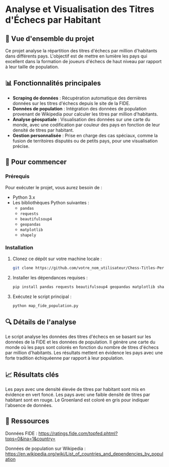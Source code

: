 # Analyse et Visualisation des Titres d'Échecs par Habitant

## 📝 Vue d'ensemble du projet

Ce projet analyse la répartition des titres d'échecs par million d'habitants dans différents pays. L'objectif est de mettre en lumière les pays qui excellent dans la formation de joueurs d'échecs de haut niveau par rapport à leur taille de population.

## 📊 Fonctionnalités principales

- **Scraping de données** : Récupération automatique des dernières données sur les titres d'échecs depuis le site de la FIDE.
- **Données de population** : Intégration des données de population provenant de Wikipedia pour calculer les titres par million d'habitants.
- **Analyse géospatiale** : Visualisation des données sur une carte du monde, avec une codification par couleur des pays en fonction de leur densité de titres par habitant.
- **Gestion personnalisée** : Prise en charge des cas spéciaux, comme la fusion de territoires disputés ou de petits pays, pour une visualisation précise.

## 🚀 Pour commencer

### Prérequis

Pour exécuter le projet, vous aurez besoin de :

- Python 3.x
- Les bibliothèques Python suivantes :
  - `pandas`
  - `requests`
  - `beautifulsoup4`
  - `geopandas`
  - `matplotlib`
  - `shapely`

### Installation

1. Clonez ce dépôt sur votre machine locale :
   ```bash
   git clone https://github.com/votre_nom_utilisateur/Chess-Titles-Per-Capita.git

2. Installer les dépendances requises :
   ```bash
   pip install pandas requests beautifulsoup4 geopandas matplotlib shapely

3. Exécutez le script principal :
   ```bash
   python map_fide_population.py

## 🔍 Détails de l'analyse

Le script analyse les données des titres d'échecs en se basant sur les données de la FIDE et les données de population. Il génère une carte du monde où les pays sont colorés en fonction du nombre de titres d'échecs par million d'habitants. Les résultats mettent en évidence les pays avec une forte tradition échiquéenne par rapport à leur population.

## 📈 Résultats clés

Les pays avec une densité élevée de titres par habitant sont mis en évidence en vert foncé.
Les pays avec une faible densité de titres par habitant sont en rouge.
Le Groenland est coloré en gris pour indiquer l'absence de données.

## 🔗 Ressources

Données FIDE : https://ratings.fide.com/topfed.phtml?tops=0&ina=1&country=

Données de population sur Wikipedia : https://en.wikipedia.org/wiki/List_of_countries_and_dependencies_by_population

